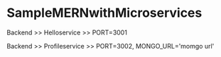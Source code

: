 # SampleMERNwithMicroservices
Backend >> Helloservice >> PORT=3001

Backend >> Profileservice >> PORT=3002, MONGO_URL='momgo url'
